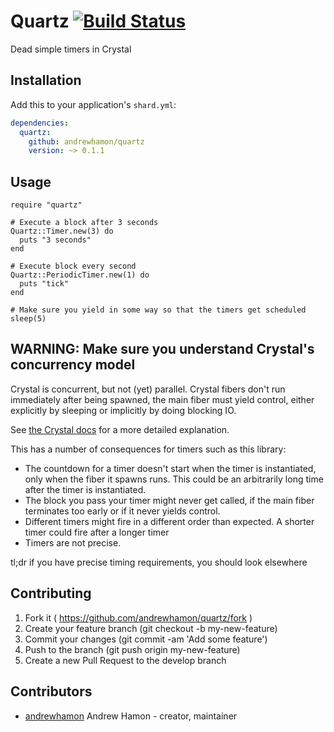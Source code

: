 # Quartz [![Build Status](https://travis-ci.org/andrewhamon/quartz.svg?branch=master)](https://travis-ci.org/andrewhamon/quartz)

Dead simple timers in Crystal

## Installation

Add this to your application's `shard.yml`:

```yaml
dependencies:
  quartz:
    github: andrewhamon/quartz
    version: ~> 0.1.1
```

## Usage

```crystal
require "quartz"

# Execute a block after 3 seconds
Quartz::Timer.new(3) do
  puts "3 seconds"
end

# Execute block every second
Quartz::PeriodicTimer.new(1) do
  puts "tick"
end

# Make sure you yield in some way so that the timers get scheduled
sleep(5)
```

## WARNING: Make sure you understand Crystal's concurrency model

Crystal is concurrent, but not (yet) parallel. Crystal fibers don't run immediately after being spawned, the main fiber must yield control, either explicitly by sleeping or implicitly by doing blocking IO.

See [the Crystal docs](https://crystal-lang.org/docs/guides/concurrency.html) for a more detailed explanation.

This has a number of consequences for timers such as this library:

- The countdown for a timer doesn't start when the timer is instantiated, only when the fiber it spawns runs. This could be an arbitrarily long time after the timer is instantiated.
- The block you pass your timer might never get called, if the main fiber terminates too early or if it never yields control.
- Different timers might fire in a different order than expected. A shorter timer could fire after a longer timer
- Timers are not precise.

tl;dr if you have precise timing requirements, you should look elsewhere

## Contributing

1. Fork it ( https://github.com/andrewhamon/quartz/fork )
2. Create your feature branch (git checkout -b my-new-feature)
3. Commit your changes (git commit -am 'Add some feature')
4. Push to the branch (git push origin my-new-feature)
5. Create a new Pull Request to the develop branch

## Contributors

- [andrewhamon](https://github.com/andrewhamon) Andrew Hamon - creator, maintainer
